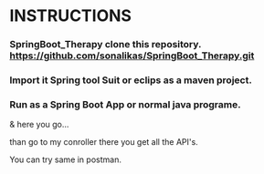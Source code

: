 # INSTRUCTIONS
### SpringBoot_Therapy clone this repository. https://github.com/sonalikas/SpringBoot_Therapy.git
### Import it Spring tool Suit or eclips as a maven project.
### Run as a Spring Boot App or normal java programe. 
& here you go...


than go to my conroller there you get all the API's. 
           
You can try same in postman.


